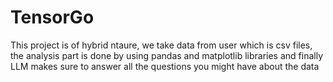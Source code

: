 # TensorGo
This project is of hybrid ntaure, we take data from user which is csv files, the analysis part is done by using pandas and matplotlib libraries and finally LLM makes sure to answer all the questions you might have about the data
